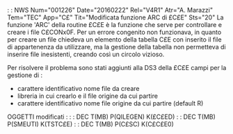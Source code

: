  :  : NWS Num="001226" Date="20160222" Rel="V4R1" Atr="A. Marazzi" Tem="TEC" App="C£" Tit="Modificata funzione ARC di £C£E" Sts="20"
La funzione 'ARC' della routine £C£E è la funzione che serve per controllare e creare i file C£CONx0F.
Per un errore congenito non funzionava, in quanto per creare un file chiedeva un elemento della tabella C£E con inserito il file di appartenenza da utilizzare, ma la gestione della tabella non permetteva di inserire file inesistenti, creando così un circolo vizioso.

Per risolvere il problema sono stati aggiunti alla DS3 della £C£E campi per la gestione di : 
- carattere identificativo nome file da creare
- libreria in cui crearlo e il file origine da cui partire
- carattere identificativo nome file origine da cui partire (default R)

OGGETTI modificati : 
 :  : DEC T(MB) P(QILEGEN) K(£C£ED)
 :  : DEC T(MB) P(SMEUTI) K(TSTC£E)
 :  : DEC T(MB) P(C£SC) K(C£C£E0)
